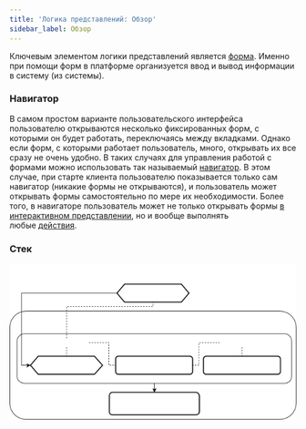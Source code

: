 ```yaml
---
title: 'Логика представлений: Обзор'
sidebar_label: Обзор
---
```


Ключевым элементом логики представлений является [форма](Forms.md). Именно при помощи форм в платформе организуется ввод и вывод информации в систему (из системы).

### Навигатор

В самом простом варианте пользовательского интерфейса пользователю открываются несколько фиксированных форм, с которыми он будет работать, переключаясь между вкладками. Однако если форм, с которыми работает пользователь, много, открывать их все сразу не очень удобно. В таких случаях для управления работой с формами можно использовать так называемый [навигатор](Navigator.md). В этом случае, при старте клиента пользователю показывается только сам навигатор (никакие формы не открываются), и пользователь может открывать формы самостоятельно по мере их необходимости. Более того, в навигаторе пользователь может не только открывать формы [в интерактивном представлении](In_an_interactive_view_SHOW_DIALOG_.md), но и вообще выполнять любые [действия](Actions.md).

### Стек


![](download/temp/svgout3339708131047204979.png)
